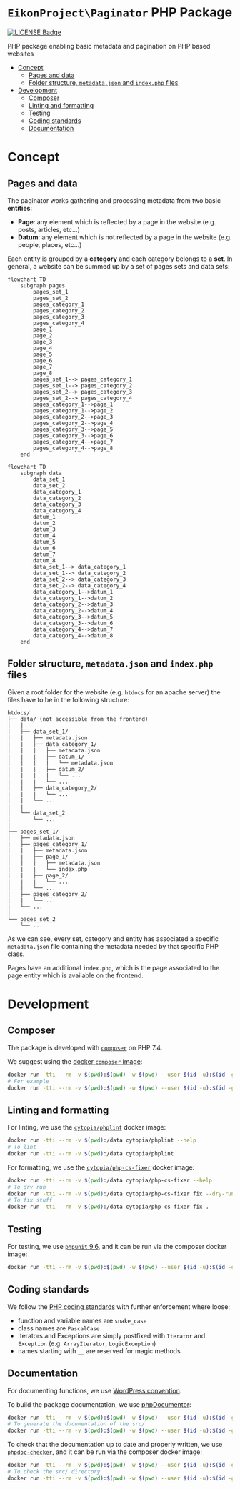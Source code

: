 <h1> <code>EikonProject\Paginator</code> PHP Package </h1>

[![LICENSE Badge](https://img.shields.io/badge/License-GPL3.0-green.svg)](https://opensource.org/license/gpl-3-0/)

PHP package enabling basic metadata and pagination on PHP based websites

- [Concept](#concept)
  - [Pages and data](#pages-and-data)
  - [Folder structure, `metadata.json` and `index.php` files](#folder-structure-metadatajson-and-indexphp-files)
- [Development](#development)
  - [Composer](#composer)
  - [Linting and formatting](#linting-and-formatting)
  - [Testing](#testing)
  - [Coding standards](#coding-standards)
  - [Documentation](#documentation)

# Concept

## Pages and data

The paginator works gathering and processing metadata from two basic **entities**:

- **Page**: any element which is reflected by a page in the website (e.g. posts, articles, etc...)
- **Datum**: any element which is not reflected by a page in the website (e.g. people, places, etc...)

Each entity is grouped by a **category** and each category belongs to a **set**. In general, a website can be summed up by a set of pages sets and data sets:


```mermaid
flowchart TD
    subgraph pages
        pages_set_1
        pages_set_2
        pages_category_1
        pages_category_2
        pages_category_3
        pages_category_4
        page_1
        page_2
        page_3
        page_4
        page_5
        page_6
        page_7
        page_8
        pages_set_1--> pages_category_1
        pages_set_1--> pages_category_2
        pages_set_2--> pages_category_3
        pages_set_2--> pages_category_4
        pages_category_1-->page_1
        pages_category_1-->page_2
        pages_category_2-->page_3
        pages_category_2-->page_4
        pages_category_3-->page_5
        pages_category_3-->page_6
        pages_category_4-->page_7
        pages_category_4-->page_8
    end
```
```mermaid
flowchart TD
    subgraph data
        data_set_1
        data_set_2
        data_category_1
        data_category_2
        data_category_3
        data_category_4
        datum_1
        datum_2
        datum_3
        datum_4
        datum_5
        datum_6
        datum_7
        datum_8
        data_set_1--> data_category_1
        data_set_1--> data_category_2
        data_set_2--> data_category_3
        data_set_2--> data_category_4
        data_category_1-->datum_1
        data_category_1-->datum_2
        data_category_2-->datum_3
        data_category_2-->datum_4
        data_category_3-->datum_5
        data_category_3-->datum_6
        data_category_4-->datum_7
        data_category_4-->datum_8
    end
```

## Folder structure, `metadata.json` and `index.php` files

Given a root folder for the website (e.g. `htdocs` for an apache server) the files have to be in the following structure:

```
htdocs/
├── data/ (not accessible from the frontend)
|   |
|   ├── data_set_1/
|   |   ├── metadata.json
|   |   ├── data_category_1/
|   |   |   ├── metadata.json
|   |   |   ├── datum_1/
|   |   |   |   └── metadata.json
|   |   |   ├── datum_2/
|   |   |   |   └── ...
|   |   |   └── ...
|   |   ├── data_category_2/
|   |   |   └── ...
|   |   └── ...
|   |
|   └── data_set_2
|       └── ...
|
├── pages_set_1/
|   ├── metadata.json
|   ├── pages_category_1/
|   |   ├── metadata.json
|   |   ├── page_1/
|   |   |   ├── metadata.json
|   |   |   └── index.php
|   |   ├── page_2/
|   |   |   └── ...
|   |   └── ...
|   ├── pages_category_2/
|   |   └── ...
|   └── ...
|
└── pages_set_2
    └── ...
```

As we can see, every set, category and entity has associated a specific `metadata.json` file containing the metadata needed by that specific PHP class.

Pages have an additional `index.php`, which is the page associated to the page entity which is available on the frontend.



# Development

## Composer

The package is developed with [`composer`](https://getcomposer.org/) on PHP 7.4.

We suggest using the [docker `composer` image](https://hub.docker.com/_/composer):
```sh
docker run -tti --rm -v $(pwd):$(pwd) -w $(pwd) --user $(id -u):$(id -g) composer:latest [COMMAND_HERE]
# For example
docker run -tti --rm -v $(pwd):$(pwd) -w $(pwd) --user $(id -u):$(id -g) composer:latest --help
```

## Linting and formatting

For linting, we use the [`cytopia/phplint`](https://github.com/cytopia/docker-phplint) docker image:
```sh
docker run -tti --rm -v $(pwd):/data cytopia/phplint --help
# To lint
docker run -tti --rm -v $(pwd):/data cytopia/phplint
```

For formatting, we use the [`cytopia/php-cs-fixer`](https://github.com/cytopia/docker-php-cs-fixer) docker image:
```sh
docker run -tti --rm -v $(pwd):/data cytopia/php-cs-fixer --help
# To dry run
docker run -tti --rm -v $(pwd):/data cytopia/php-cs-fixer fix --dry-run --diff .
# To fix stuff
docker run -tti --rm -v $(pwd):/data cytopia/php-cs-fixer fix .
```

## Testing

For testing, we use [`phpunit` 9.6](https://docs.phpunit.de/en/9.6/), and it can be run via the composer docker image:
```sh
docker run -tti --rm -v $(pwd):$(pwd) -w $(pwd) --user $(id -u):$(id -g) composer:latest ./vendor/bin/phpunit tests
```

## Coding standards

We follow the [PHP coding standards](https://github.com/php/php-src/blob/master/CODING_STANDARDS.md) with further enforcement where loose:
- function and variable names are `snake_case`
- class names are `PascalCase`
- Iterators and Exceptions are simply postfixed with `Iterator` and `Exception` (e.g. `ArrayIterator`, `LogicException`)
- names starting with `__` are reserved for magic methods

## Documentation

For documenting functions, we use [WordPress convention](https://developer.wordpress.org/coding-standards/inline-documentation-standards/php/).

To build the package documentation, we use [phpDocumentor](https://phpdoc.org/):
```sh
docker run -tti --rm -v $(pwd):$(pwd) -w $(pwd) --user $(id -u):$(id -g) phpdoc/phpdoc:3 --help
# To generate the documentation of the src/
docker run -tti --rm -v $(pwd):$(pwd) -w $(pwd) --user $(id -u):$(id -g) phpdoc/phpdoc:3 -d src
```

To check that the documentation up to date and properly written, we use [`phpdoc-checker`](https://github.com/php-censor/phpdoc-checker), and it can be run via the composer docker image:
```sh
docker run -tti --rm -v $(pwd):$(pwd) -w $(pwd) --user $(id -u):$(id -g) composer:latest ./vendor/bin/phpdoc-checker --help
# To check the src/ directory
docker run -tti --rm -v $(pwd):$(pwd) -w $(pwd) --user $(id -u):$(id -g) composer:latest ./vendor/bin/phpdoc-checker -d src
```
